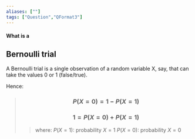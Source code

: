 ```yaml
---
aliases: [""]
tags: ["Question","QFormat3"]
---
```


#### What is a
## Bernoulli trial
A Bernoulli trial is a single observation of a random variable X, say, that can take the values 0 or 1 (false/true).

Hence:
> ### $$ P(X=0) = 1-P(X=1)  $$ 
> ### $$ 1 = P(X=0)+P(X=1)  $$ 
>> where:
>> $P(X=1):$ probability $X=1$
>> $P(X=0):$ probability $X=0$
